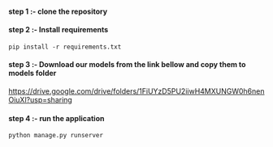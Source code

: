 #### step 1 :- clone the repository 

#### step 2 :- Install requirements
`pip install -r requirements.txt`

#### step 3 :- Download our models from the link bellow and copy them to models folder 
https://drive.google.com/drive/folders/1FiUYzD5PU2iiwH4MXUNGW0h6nenOiuXl?usp=sharing

#### step 4 :- run the application
`python manage.py runserver`
